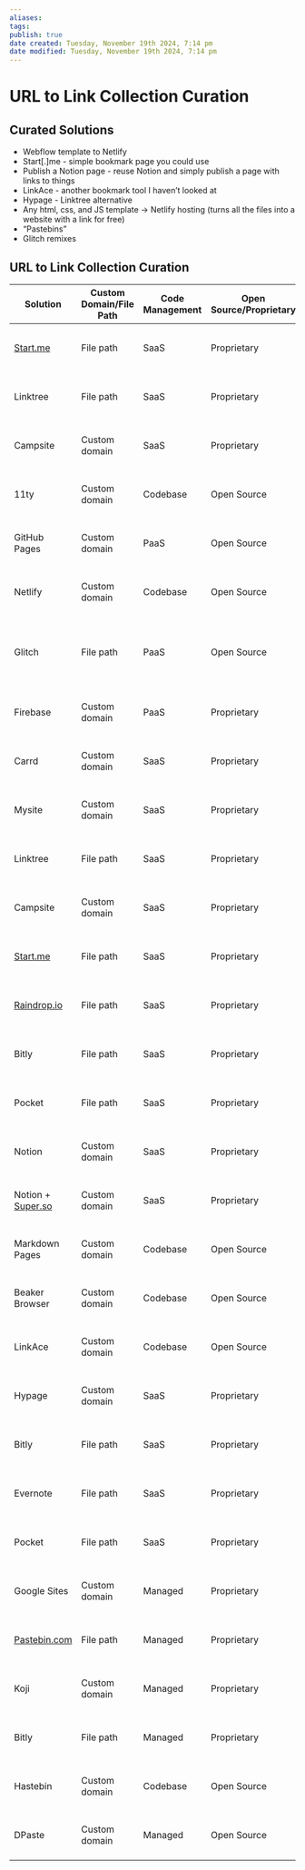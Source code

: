 ```yaml
---
aliases: 
tags: 
publish: true
date created: Tuesday, November 19th 2024, 7:14 pm
date modified: Tuesday, November 19th 2024, 7:14 pm
---
```


# URL to Link Collection Curation

## Curated Solutions

- Webflow template to Netlify
- Start[.]me - simple bookmark page you could use
- Publish a Notion page - reuse Notion and simply publish a page with links to things
- LinkAce - another bookmark tool I haven’t looked at
- Hypage - Linktree alternative
- Any html, css, and JS template → Netlify hosting (turns all the files into a website with a link for free)
- “Pastebins”
- Glitch remixes

## URL to Link Collection Curation

|Solution|Custom Domain/File Path|Code Management|Open Source/Proprietary|External Contributions|Costs|Volatility|Account Required|Content Management|Solution Type|
|---|---|---|---|---|---|---|---|---|---|
|[Start.me](http://Start.me)|File path|SaaS|Proprietary|No|Free and paid plans|Lasts as long as account exists|Yes|User-managed|Bookmark page/start page|
|Linktree|File path|SaaS|Proprietary|No|Free and paid plans|Lasts as long as paid|Yes, phone number required|Managed within platform|Link in bio|
|Campsite|Custom domain|SaaS|Proprietary|No|Free and paid plans|Lasts as long as paid|Yes|User-managed|Link in bio|
|11ty|Custom domain|Codebase|Open Source|Yes|Free|Lasts as long as website is hosted|No|User-managed|Static site generator|
|GitHub Pages|Custom domain|PaaS|Open Source|Yes|Free|Lasts as long as repository exists|Yes, GitHub account required|User-managed|Custom link farm|
|Netlify|Custom domain|Codebase|Open Source|Yes|Free, with paid options|Lasts as long as website is hosted|Yes, with email|User-managed|JAMstack web development|
|Glitch|File path|PaaS|Open Source|Yes|Free and paid plans|Lasts as long as project exists|Yes, GitHub or Google account required|User-managed|Custom link farm|
|Firebase|Custom domain|PaaS|Proprietary|Yes|Free and paid plans|Lasts as long as paid|Yes, Google account required|User-managed|Custom link farm|
|Carrd|Custom domain|SaaS|Proprietary|No|Free and paid plans|Lasts as long as account exists|Yes|User-managed|Landing page builder|
|Mysite|Custom domain|SaaS|Proprietary|No|Free and paid plans|Lasts as long as account exists|Yes|User-managed|Start page|
|Linktree|File path|SaaS|Proprietary|No|Free and paid plans|Lasts as long as paid|Yes, phone number required|Managed within platform|Link in bio|
|Campsite|Custom domain|SaaS|Proprietary|No|Free and paid plans|Lasts as long as paid|Yes|User-managed|Link in bio|
|[Start.me](http://Start.me)|File path|SaaS|Proprietary|No|Free and paid plans|Lasts as long as account exists|Yes|User-managed|Bookmark page/start page|
|[Raindrop.io](http://Raindrop.io)|File path|SaaS|Proprietary|Yes|Free and paid plans|Lasts as long as paid|Yes, email address required|User-managed|Bookmark manager|
|Bitly|File path|SaaS|Proprietary|No|Free and paid plans|Lasts as long as account exists|Yes, email address required|User-managed|Link shortener|
|Pocket|File path|SaaS|Proprietary|No|Free and paid plans|Lasts as long as account exists|Yes, email address required|User-managed|Bookmark manager|
|Notion|Custom domain|SaaS|Proprietary|Yes|Free and paid plans|Lasts as long as account exists|Yes, email address required|User-managed|Content management system|
|Notion + [Super.so](http://Super.so)|Custom domain|SaaS|Proprietary|Yes|Free and paid plans|Lasts as long as account exists|Yes|User-managed|Landing page builder|
|Markdown Pages|Custom domain|Codebase|Open Source|Yes|Free|Lasts as long as website is hosted|No|User-managed|Static site generator|
|Beaker Browser|Custom domain|Codebase|Open Source|Yes|Free|Lasts as long as website is hosted|No|User-managed|Decentralized browser|
|LinkAce|Custom domain|Codebase|Open Source|Yes|Free and paid plans|Lasts as long as website is hosted|No|User-managed|Link bookmark manager|
|Hypage|Custom domain|SaaS|Proprietary|No|Free and paid plans|Lasts as long as account exists|Yes|User-managed|Landing page builder|
|Bitly|File path|SaaS|Proprietary|No|Free and paid plans|Lasts as long as account exists|Yes, email address required|User-managed|Link shortener|
|Evernote|File path|SaaS|Proprietary|No|Free and paid plans|Lasts as long as account exists|Yes|User-managed|Note-taking and productivity app|
|Pocket|File path|SaaS|Proprietary|No|Free and paid plans|Lasts as long as account exists|Yes, email address required|User-managed|Bookmark manager|
|Google Sites|Custom domain|Managed|Proprietary|No|Free|Lasts as long as account exists|Yes, with Google account|User-managed|Website builder|
|[Pastebin.com](http://Pastebin.com)|File path|Managed|Proprietary|No|Free, with paid options|Lasts a temporary amount of time|No|User-managed|Pastebin|
|Koji|Custom domain|Managed|Proprietary|Yes|Free, with paid options|Lasts as long as account exists|Yes, with email|User-managed|App development platform|
|Bitly|File path|Managed|Proprietary|No|Free, with paid options|Lasts as long as account exists|Yes, with email|User-managed|URL shortening|
|Hastebin|Custom domain|Codebase|Open Source|Yes|Free|Lasts as long as website is hosted|No|User-managed|Pastebin|
|DPaste|Custom domain|Managed|Open Source|Yes|Free|Lasts as long as website is hosted|No|User-managed|Pastebin|